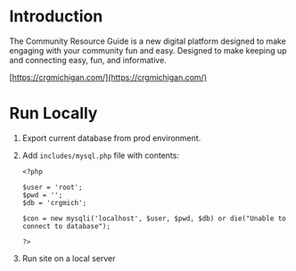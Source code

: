 # Introduction

The Community Resource Guide is a new digital platform designed to make engaging with your community fun and easy. Designed to make keeping up and connecting easy, fun, and informative.

[https://crgmichigan.com/](https://crgmichigan.com/)

# Run Locally

1. Export current database from prod environment.

2. Add `includes/mysql.php` file with contents:

    ```
    <?php

    $user = 'root';
    $pwd = '';
    $db = 'crgmich';

    $con = new mysqli('localhost', $user, $pwd, $db) or die("Unable to connect to database");

    ?>
    ```

3. Run site on a local server